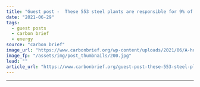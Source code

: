 ```yaml
---
title: "Guest post -  These 553 steel plants are responsible for 9% of global CO2 emissions"
date: "2021-06-29"
tags: 
  - guest posts
  - carbon brief
  - energy
source: "carbon brief"
image_url: "https://www.carbonbrief.org/wp-content/uploads/2021/06/A-hot-steel-billet-is-removed-from-furnace-as-a-cold-billet-waits-in-foreground_DKCCYH-583x372.jpg"
image_fp: "/assets/img/post_thumbnails/200.jpg"
lead: ""
article_url: "https://www.carbonbrief.org/guest-post-these-553-steel-plants-are-responsible-for-9-of-global-co2-emissions"
---
```


---

